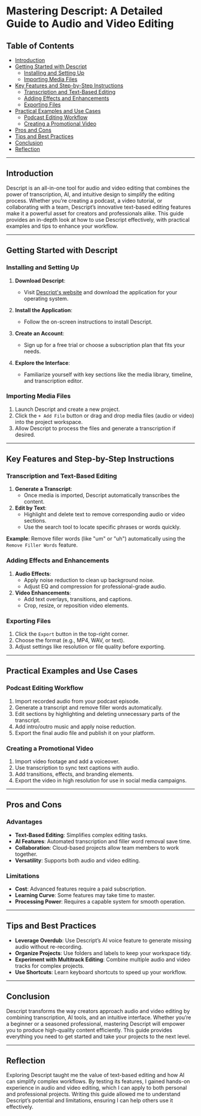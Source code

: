 # Mastering Descript: A Detailed Guide to Audio and Video Editing

## Table of Contents
- [Introduction](#introduction)
- [Getting Started with Descript](#getting-started-with-descript)
  - [Installing and Setting Up](#installing-and-setting-up)
  - [Importing Media Files](#importing-media-files)
- [Key Features and Step-by-Step Instructions](#key-features-and-step-by-step-instructions)
  - [Transcription and Text-Based Editing](#transcription-and-text-based-editing)
  - [Adding Effects and Enhancements](#adding-effects-and-enhancements)
  - [Exporting Files](#exporting-files)
- [Practical Examples and Use Cases](#practical-examples-and-use-cases)
  - [Podcast Editing Workflow](#podcast-editing-workflow)
  - [Creating a Promotional Video](#creating-a-promotional-video)
- [Pros and Cons](#pros-and-cons)
- [Tips and Best Practices](#tips-and-best-practices)
- [Conclusion](#conclusion)
- [Reflection](#reflection)

---

## Introduction
Descript is an all-in-one tool for audio and video editing that combines the power of transcription, AI, and intuitive design to simplify the editing process. Whether you’re creating a podcast, a video tutorial, or collaborating with a team, Descript’s innovative text-based editing features make it a powerful asset for creators and professionals alike. This guide provides an in-depth look at how to use Descript effectively, with practical examples and tips to enhance your workflow.

---

## Getting Started with Descript

### Installing and Setting Up
1. **Download Descript**:
   - Visit [Descript's website](https://www.descript.com) and download the application for your operating system.

2. **Install the Application**:
   - Follow the on-screen instructions to install Descript.

3. **Create an Account**:
   - Sign up for a free trial or choose a subscription plan that fits your needs.

4. **Explore the Interface**:
   - Familiarize yourself with key sections like the media library, timeline, and transcription editor.

### Importing Media Files
1. Launch Descript and create a new project.
2. Click the `+ Add File` button or drag and drop media files (audio or video) into the project workspace.
3. Allow Descript to process the files and generate a transcription if desired.

---

## Key Features and Step-by-Step Instructions

### Transcription and Text-Based Editing
1. **Generate a Transcript**:
   - Once media is imported, Descript automatically transcribes the content.
2. **Edit by Text**:
   - Highlight and delete text to remove corresponding audio or video sections.
   - Use the search tool to locate specific phrases or words quickly.

**Example**: Remove filler words (like "um" or "uh") automatically using the `Remove Filler Words` feature.

### Adding Effects and Enhancements
1. **Audio Effects**:
   - Apply noise reduction to clean up background noise.
   - Adjust EQ and compression for professional-grade audio.
2. **Video Enhancements**:
   - Add text overlays, transitions, and captions.
   - Crop, resize, or reposition video elements.

### Exporting Files
1. Click the `Export` button in the top-right corner.
2. Choose the format (e.g., MP4, WAV, or text).
3. Adjust settings like resolution or file quality before exporting.

---

## Practical Examples and Use Cases

### Podcast Editing Workflow
1. Import recorded audio from your podcast episode.
2. Generate a transcript and remove filler words automatically.
3. Edit sections by highlighting and deleting unnecessary parts of the transcript.
4. Add intro/outro music and apply noise reduction.
5. Export the final audio file and publish it on your platform.

### Creating a Promotional Video
1. Import video footage and add a voiceover.
2. Use transcription to sync text captions with audio.
3. Add transitions, effects, and branding elements.
4. Export the video in high resolution for use in social media campaigns.

---

## Pros and Cons

### Advantages
- **Text-Based Editing**: Simplifies complex editing tasks.
- **AI Features**: Automated transcription and filler word removal save time.
- **Collaboration**: Cloud-based projects allow team members to work together.
- **Versatility**: Supports both audio and video editing.

### Limitations
- **Cost**: Advanced features require a paid subscription.
- **Learning Curve**: Some features may take time to master.
- **Processing Power**: Requires a capable system for smooth operation.

---

## Tips and Best Practices
- **Leverage Overdub**: Use Descript’s AI voice feature to generate missing audio without re-recording.
- **Organize Projects**: Use folders and labels to keep your workspace tidy.
- **Experiment with Multitrack Editing**: Combine multiple audio and video tracks for complex projects.
- **Use Shortcuts**: Learn keyboard shortcuts to speed up your workflow.

---

## Conclusion
Descript transforms the way creators approach audio and video editing by combining transcription, AI tools, and an intuitive interface. Whether you’re a beginner or a seasoned professional, mastering Descript will empower you to produce high-quality content efficiently. This guide provides everything you need to get started and take your projects to the next level.

---

## Reflection
Exploring Descript taught me the value of text-based editing and how AI can simplify complex workflows. By testing its features, I gained hands-on experience in audio and video editing, which I can apply to both personal and professional projects. Writing this guide allowed me to understand Descript’s potential and limitations, ensuring I can help others use it effectively.